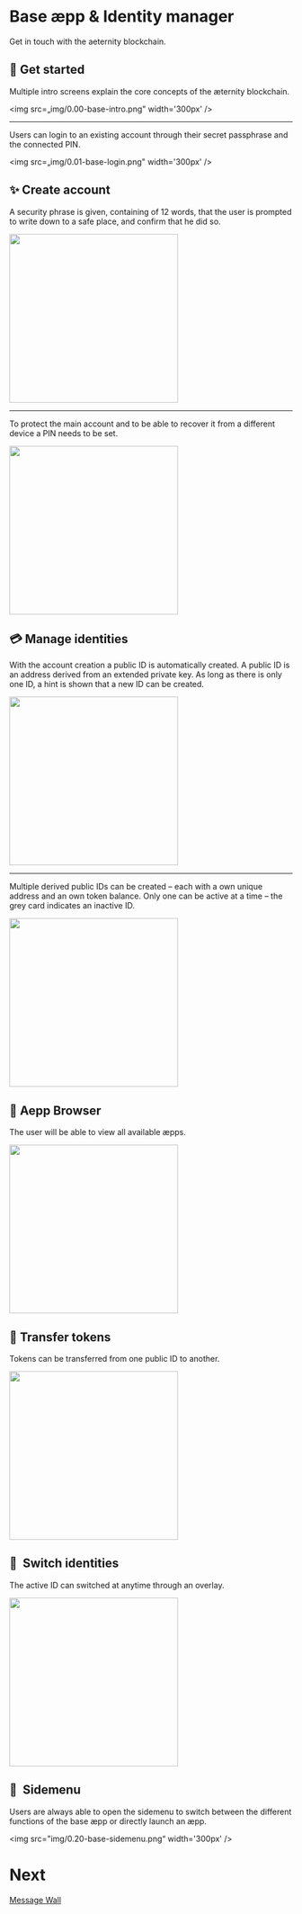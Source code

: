 # Base æpp & Identity manager
Get in touch with the aeternity blockchain. 


## 🚀  Get started
Multiple intro screens explain the core concepts of the æternity blockchain. 

<img src=„img/0.00-base-intro.png" width='300px' />

---

Users can login to an existing account through their secret passphrase and the connected PIN. 

<img src=„img/0.01-base-login.png" width='300px' />


## ✨  Create account
A security phrase is given, containing of 12 words, that the user is prompted to write down to a safe place, and confirm that he did so.

<img src="img/0.10-base-create_passphrase.png" width='300px' />

---

To protect the main account and to be able to recover it from a different device a PIN needs to be set.

<img src="img/0.11-base-create_pin.png" width='300px' />


## 💳  Manage identities
With the account creation a public ID is automatically created.  A public ID is an address derived from an extended private key. As long as there is only one ID, a hint is shown that a new ID can be created.

<img src="img/0.30-manage_identities-frist_id.png" width='300px' />

___

Multiple derived public IDs can be created – each with a own unique address and an own token balance. Only one can be active at a time – the grey card indicates an inactive ID.

<img src="img/0.31-manage_identities-new_id.png" width='300px' />


## 👀  Aepp Browser
The user will be able to view all available æpps.

<img src="img/0.40-browse_aepps.png" width='300px' />


## 💸  Transfer tokens
Tokens can be transferred from one public ID to another.

<img src="img/0.50-transfer_tokens-internal.png" width='300px' />


## 🤞  Switch identities
The active ID can switched at anytime through an overlay.

<img src="img/0.60-switch_identities-inactive.png" width='300px' />


## 🤳  Sidemenu
Users are always able to open the sidemenu to switch between the different functions of the base æpp or directly launch an æpp.

<img src="img/0.20-base-sidemenu.png“ width='300px' />



# Next
[Message Wall](wall.md)